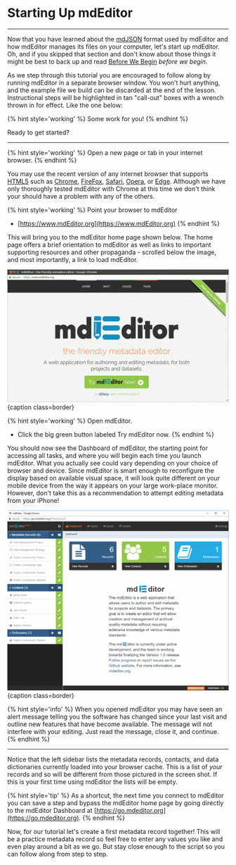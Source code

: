 # Starting Up mdEditor

---

Now that you have learned about the [mdJSON](https://mdtools.adiwg.org) format used by mdEditor and how mdEditor manages its files on your computer, let's start up mdEditor. Oh, and if you skipped that section and don't know about those things it might be best to back up and read [Before We Begin](before-we-begin.md) _before we begin_.

As we step through this tutorial you are encouraged to follow along by running mdEditor in a separate browser window.  You won't hurt anything, and the example file we build can be discarded at the end of the lesson.  Instructional steps will be highlighted in tan "call-out" boxes with a wrench thrown in for effect.  Like the one below: 

{% hint style='working' %}
  Some work for you!
{% endhint %}

Ready to get started?

---

{% hint style='working' %}
  Open a new page or tab in your internet browser.
{% endhint %}

You may use the recent version of any internet browser that supports [HTML5](https://developer.mozilla.org/en-US/docs/Web/Guide/HTML/HTML5) such as [Chrome](https://www.google.com/chrome/), [FireFox](https://www.mozilla.org/en-US/firefox/), [Safari](https://www.apple.com/safari/), [Opera](https://www.opera.com/), or [Edge](https://www.microsoft.com/en-us/windows/microsoft-edge).  Although we have only thoroughly tested mdEditor with Chrome at this time we don't think your should have a problem with any of the others.

{% hint style='working' %}
  Point your browser to mdEditor
  * [https://www.mdEditor.org](https://www.mdEditor.org)
{% endhint %}

This will bring you to the mdEditor home page shown below. The home page offers a brief orientation to mdEditor as well as links to important supporting resources and other propaganda - scrolled below the image, and most importantly, a link to load mdEditor.

![The mdEditor homepage.](/assets/get-started/homepage.png){caption class=border}

{% hint style='working' %}
  Open mdEditor.
  * Click the big green button labeled <span class="btn btn-success">Try mdEditor now</span>.
{% endhint %}

You should now see the Dashboard of mdEditor, the starting point for accessing all tasks, and where you will begin each time you launch mdEditor. What you actually see could vary depending on your choice of browser and device. Since mdEditor is smart enough to reconfigure the display based on available visual space, it will look quite different on your mobile device from the way it appears on your large work-place monitor. However, don't take this as a recommendation to attempt editing metadata from your iPhone!

![The dashboard view.](/assets/get-started/dashboard.png){caption class=border}

{% hint style='info' %}
When you opened mdEditor you may have seen an alert message telling you the software has changed since your last visit and outline new features that have become available.  The message will not interfere with your editing.  Just read the message, close it, and continue.
{% endhint %}

---

Notice that the left sidebar lists the metadata records, contacts, and data dictionaries currently loaded into your browser cache.  This is a list of _your_ records and so will be different from those pictured in the screen shot.  If this is your first time using mdEditor the lists will be empty. 

{% hint style='tip' %}
  As a shortcut, the next time you connect to mdEditor you can save a step and bypass the mdEditor home page by going directly to the mdEditor Dashboard at [https://go.mdeditor.org](https://go.mdeditor.org).
{% endhint %}

Now, for our tutorial let's create a first metadata record together!  This will be a practice metadata record so feel free to enter any values you like and even play around a bit as we go.  But stay close enough to the script so you can follow along from step to step. 

